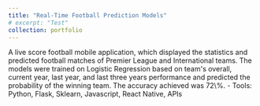 ```yaml
---
title: "Real-Time Football Prediction Models"
# excerpt: "Test"
collection: portfolio
---
```

<!-- [Link to Github Repo](https://github.com/abuba8) -->

<p>A live score football mobile application, which displayed the statistics and predicted football matches of Premier League and International teams. The models were trained on Logistic Regression based on team's overall, current year, last year, and last three years performance and predicted the probability of the winning team. The accuracy achieved was 72\%.
- Tools: Python, Flask, Sklearn, Javascript, React Native, APIs</p>